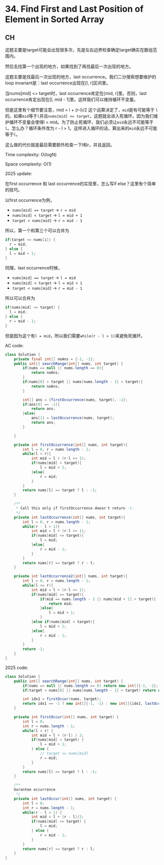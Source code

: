 # 34. Find First and Last Position of Element in Sorted Array

## CH

这题主要是target可能会出现很多次，先是左右边界检查确定target确实在数组范围内。

然后去找第一个出现的地方，如果找到了再找最后一次出现的地方。

这题主要是找最后一次出现的地方，last occurrence。我们二分搜索想要维护的loop invariant是：last occurrence出现在[l, r]区间里。

当nums[mid] <= target时，last occurrence肯定在[mid, r]里。否则，last occurrence肯定出现在[l, mid - 1]里。这样我们可以维持循环不变量。

但是这里有个细节要注意，mid = l + (r-l)/2 这个运算决定了，`mid`是有可能等于 `l` 的。如果`mid`等于`l`并且`nums[mid] <= target`，这题就会进入死循环。因为我们维护循环不变量会使得l = mid。为了防止死循环，我们必须让`mid`永远不可能等于`l`。怎么办？循环条件改为 r - l > 1。这样进入循环的话，算出来的`mid`永远不可能等于`l`。

这么做的代价就是最后需要额外检查一下l和r，并且返回。

Time complexity: O(logN)

Space complexity: O(1)

2025 update:

在first occurrence 和 last occurrence的实现里，怎么写if else？这里有个简单的技巧。

以first occurrence为例，
+ `nums[mid] == target` -> `r = mid`
+ `nums[mid] < target` -> `l = mid + 1`
+ `target < nums[mid]` -> `r = mid - 1`

所以，第一个和第三个可以合并为
```java
if(target <= nums[i]) {
  r = mid;
} else {
  l = mid + 1;
}
```

同理，last occurrence时候，
+ `nums[mid] == target` -> `l = mid`
+ `nums[mid] < target` -> `l = mid + 1`
+ `target < nums[mid]` -> `r = mid - 1`

所以可以合并为
```java
if(nums[mid] <= target) {
  l = mid;
} else {
  r = mid - 1;
}
```
但是因为这个有`l = mid`，所以我们需要`while(r - l > 1)`来避免死循环。

AC code:

```java
class Solution {
    private final int[] noAns = {-1, -1};
    public int[] searchRange(int[] nums, int target) {
        if(nums == null || nums.length == 0){
            return noAns;
        }
        if(nums[0] > target || nums[nums.length - 1] < target){
            return noAns;
        }

        int[] ans = {firstOccurrence(nums, target), -1};
        if(ans[0] == -1){
            return ans;
        }else{
            ans[1] = lastOccurrence(nums, target);
            return ans;
        }

    }

    private int firstOccurrence(int[] nums, int target){
        int l = 0, r = nums.length - 1;
        while(l < r){
            int mid = l + (r-l >> 1);
            if(nums[mid] < target){
                l = mid + 1;
            }else{
                r = mid;
            }
        }
        return nums[l] == target ? l : -1;
    }

    /**
     * Call this only if firstOccurrence doesn't return -1.
     */
    private int lastOccurrence(int[] nums, int target){
        int l = 0, r = nums.length - 1;
        while(r - l > 1){
            int mid = l + (r-l >> 1);
            if(nums[mid] <= target){
                l = mid;
            }else{
                r = mid - 1;
            }
        }
        return nums[r] == target ? r : l;
    }

    private int lastOccurrence2(int[] nums, int target){
        int l = 0, r = nums.length - 1;
        while(l <= r){
            int mid = l + (r-l >> 1);
            if(nums[mid] == target){
                if(mid == nums.length - 1 || nums[mid + 1] > target){
                    return mid;
                }else{
                    l = mid + 1;
                }
            }else if(nums[mid] < target){
                l = mid + 1;
            }else{
                r = mid - 1;
            }
        }
        return -1;
    }
}
```

2025 code:

```java
class Solution {
    public int[] searchRange(int[] nums, int target) {
        if(nums == null || nums.length == 0) return new int[]{-1, -1};
        if(target < nums[0] || nums[nums.length - 1] < target) return new int[]{-1, -1};

        int idx1 = firstOccur(nums, target);
        return idx1 == -1 ? new int[]{-1, -1} : new int[]{idx1, lastOccur(nums, target)};
    }

    private int firstOccur(int[] nums, int target) {
        int l = 0;
        int r = nums.length - 1;
        while(l < r) {
            int mid = l + (r-l) / 2;
            if(nums[mid] < target) {
                l = mid + 1;
            } else {
                // target <= nums[mid]
                r = mid;
            }
        }
        return nums[l] == target ? l : -1;
    }

    /**
    Gurantee occurrence
     */
    private int lastOccur(int[] nums, int target) {
        int l = 0;
        int r = nums.length - 1;
        while(r - l > 1) {
            int mid = l + (r - l)/2;
            if(nums[mid] <= target) {
                l = mid;
            } else {
                r = mid - 1;
            }
        }
        return nums[r] == target ? r : l;
    }
}
```